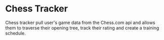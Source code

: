 # Chess Tracker

Chess tracker pull user's game data from the Chess.com api and allows them to traverse their opening tree, track their rating and create a training schedule.
